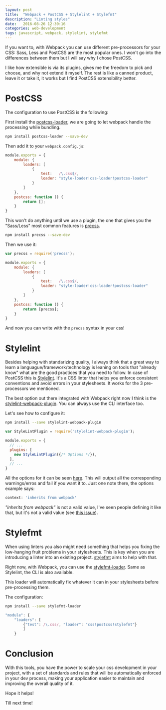 ```yaml
---
layout: post
title:  "Webpack + PostCSS + Stylelint + Stylefmt"
description: "Linting styles"
date:   2016-08-26 12:30:16
categories: web-development
tags: javascript, webpack, stylelint, stylefmt
---
```


If you want to, with Webpack you can use different pre-processors for your CSS: Sass, Less and PostCSS are the most popular ones. I won't go into the differences between them but I will say why I chose PostCSS. 

I like how extensible is via its plugins, gives me the freedom to pick and choose, and why not extend it myself. The rest is like a canned product, leave it or take it, it works but I find PostCSS extensibility better.

# PostCSS

The configuration to use PostCSS is the following:

First install the [postcss-loader](https://github.com/postcss/postcss-loader), we are going to let webpack handle the processing while bundling.

```bash
npm install postcss-loader --save-dev
```

Then add it to your `webpack.config.js`:

```javascript
module.exports = {
    module: {
        loaders: [
            {
                test:   /\.css$/,
                loader: "style-loader!css-loader!postcss-loader"
            }
        ]
    },
    postcss: function () {
        return [];
    }
}
```

This won't do anything until we use a plugin, the one that gives you the "Sass/Less" most common features is [precss](https://github.com/jonathantneal/precss).

```bash
npm install precss --save-dev
```
Then we use it:

```javascript
var precss = require('precss');

module.exports = {
    module: {
        loaders: [
            {
                test:   /\.css$/,
                loader: "style-loader!css-loader!postcss-loader"
            }
        ]
    },
    postcss: function () {
        return [precss];
    }
}
```

And now you can write with the `precss` syntax in your css!


# Stylelint

Besides helping with standarizing quality, I always think that a great way to learn a languague/framework/technology is leaning on tools that "already know" what are the good practices that you need to follow. In case of PostCSS this is [Stylelint](https://github.com/stylelint/stylelint). It's a CSS linter that helps you enforce consistent conventions and avoid errors in your stylesheets. It works for the 3 pre-processors we mentioned.

The best option out there integrated with Webpack right now I think is the [stylelint-webpack-plugin](https://github.com/vieron/stylelint-webpack-plugin). You can always use the CLI interface too.

Let's see how to configure it:

```bash
npm install --save stylelint-webpack-plugin
```

```javascript
var StyleLintPlugin = require('stylelint-webpack-plugin');

module.exports = {
  // ...
  plugins: [
    new StyleLintPlugin({/* Options */}),
  ],
  // ...
}
```

All the options for it can be seen [here](https://github.com/vieron/stylelint-webpack-plugin#options). This will output all the corresponding warnings/erros and fail if you want it to. Just one note there, the options example says:

```javascript
context: 'inherits from webpack'
```

_"inherits from webpack"_ is not a valid value, I've seen people defining it like that, but it's not a valid value (see [this issue](https://github.com/vieron/stylelint-webpack-plugin/issues/7)).


# Stylefmt
When using linters you also might need something that helps you fixing the low-hanging fruit problems in your stylesheets. This is key when you are introducing a linter into an existing project. [stylefmt](https://github.com/morishitter/stylefmt) aims to help with that.

Right now, with Webpack, you can use the [stylefmt-loader](https://github.com/tomasAlabes/stylefmt-loader). Same as Stylelint, the CLI is also available.

This loader will automatically fix whatever it can in your stylesheets before pre-processing them.

The configuration:

```bash
npm install --save stylefmt-loader
```

```javascript
"module": {
    "loaders": [
        {"test": /\.css/, "loader": "css!postcss!stylefmt"}
        ]
    }
```

# Conclusion
With this tools, you have the power to scale your css development in your project, with a set of standards and rules that will be automatically enforced in your dev process, making your application easier to maintain and improving the overall quality of it.

Hope it helps!

Till next time!